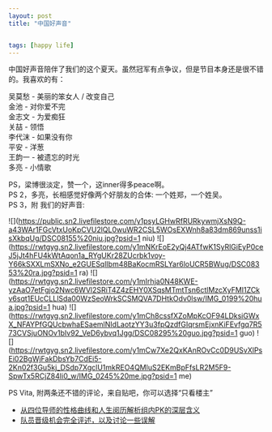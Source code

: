 ```yaml
---
layout: post
title: "中国好声音"


tags: [happy life]
---
```

中国好声音陪伴了我们的这个夏天。虽然冠军有点争议，但是节目本身还是很不错的。我喜欢的有：  

吴莫愁 - 美丽的笨女人 / 改变自己   
金池 - 对你爱不完  
金志文 - 为爱痴狂  
关喆 - 领悟  
李代沫 - 如果没有你  
平安 - 洋葱  
王韵一 - 被遗忘的时光  
多亮 - 小情歌  

PS，梁博很淡定，赞一个，这inner得多peace啊。  
PS 2，多亮，长相感觉好像两个好朋友的合体: 一个姓郑，一个姓吴。  
PS 3，附 我们的好声音:

![](https://public.sn2.livefilestore.com/y1psyLGHwRfRURkywmjXsN9Q-a43WAr1FGcVtxUoKpCVU2lQL0wuWR2CSL5WOsEXWnh8a83dm869unss1isXkbqUg/DSC08155%20niu.jpg?psid=1 niu)
![](https://rwtgyg.sn2.livefilestore.com/y1mNKrEoE2yQj4ATfwK1SyRlGiEyP0ceJ5jJt4hFU4kWtAqon1a_RYgUKr28ZUcrbk1voy-Y66kSXXLmSXNo_e2GUESqlIbm48BaKocmRSLYar6loUCR5BWug/DSC08353%20ra.jpg?psid=1 ra)
![](https://rwtgyg.sn2.livefilestore.com/y1mIrhja0N48KWE-yzAaO7etFgjo2Nwc6WVl2SRiT4Z4zEHY0XSqsMTmtTsn6ctlMzcXyFMI1ZCkv6sqt1EUcCLLlSda00WzSeoWrkSCSMQVA7DHtkOdv0lsw/IMG_0199%20hua.jpg?psid=1 hua)
![](https://rwtgyg.sn2.livefilestore.com/y1mCh8cssfXZoMpKcOF94LDksiGWxX_NFAYPfGQUcbwhaESaemlNIdLaotzYY3u3fpQzdfGIqrsmEjxnKiFEvfgq7R573CVSjuONOv1bIv92_VeD6ybvq1Jgg/DSC08295%20guo.jpg?psid=1 guo)
![](https://rwtgyg.sn2.livefilestore.com/y1mCw7Xe2QxKAnROvCc0D9USvXlPsEi02BgWjFakDbsYb7CdEi5-2Kn02f3Gu5kj_DSdp7XgclU1mkREO4QMluS2EKmBpFfsLR2M5F9-SpwTx5RCjZ84Ii0_w/IMG_0245%20me.jpg?psid=1 me)

PS Vita, 附两条还不错的评论，来自贴吧，你可以选择“只看楼主”  
- [从四位导师的性格曲线和人生阅历解析组内PK的深层含义](http://tieba.baidu.com/p/1854379416?see_lz=1)  
- [队员晋级机会完全评述，以及讨论一些误解](http://tieba.baidu.com/p/1751587621?see_lz=1&pn=1)

